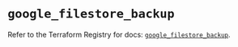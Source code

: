 # `google_filestore_backup`

Refer to the Terraform Registry for docs: [`google_filestore_backup`](https://registry.terraform.io/providers/hashicorp/google/6.32.0/docs/resources/filestore_backup).
